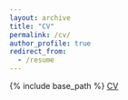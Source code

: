 ```yaml
---
layout: archive
title: "CV"
permalink: /cv/
author_profile: true
redirect_from:
  - /resume
---
```


{% include base_path %}
[CV](http://DanielLin94144.github.io/files/Guan_Ting_Lin_CV.pdf)

<!-- Education
======
* B.S. in Biomedical Engineering and Environmental Science, National Tsing Hua University, 2017 - 2021
  * GPA: 4.08/4.3; Ranking: 1/48
* Artificial Intelligence Program, National Tsing Hua University, 2020 - 2021
  * GPA: 4.3/4.3
* M.S. in Communication Engineering, National Taiwan University, 2021 - present
  * Advisor: Prof. Hung-yi Lee

Publications
======
  <ul>{% for post in site.publications %}
    {% include archive-single-cv.html %}
  {% endfor %}</ul> 

Teaching
======
  <ul>{% for post in site.teaching %}
    {% include archive-single-cv.html %}
  {% endfor %}</ul>

Skills
====== -->



